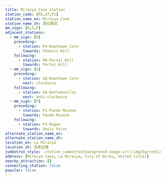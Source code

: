 ```yaml
---
title: Miraiya Cave Station
station_code: [R5,G7,P2]
station_name_en: Miraiya Cave
station_name_zh: 美拉雅洞
mm_sign: [R,G,P]
adjacent_stations:
  - mm_sign: [R]
    preceding:
      - station: R4-Downtown Core
        towards: Fhoenix Hill
    following:
      - station: R6-Portal Hill
        towards: Portal Hill
  - mm_sign: [G]
    preceding:
      - station: G6-Downtown Core
        next: clockwise
    following:
      - station: G8-Bottomvalley
        next: anti-clockwise
  - mm_sign: [P]
    preceding:
      - station: P1-Panda Museum
        towards: Panda Museum
    following:
      - station: P3-Mugen
        towards: Oasis Point
alternate_station_name_en: 
alternate_station_name_zh: 
location_en: La Miraiya
location_zh: 南美拉雅
jumbotron_style: .station-jumbotron{background-image:url(/img/bg/redline.png),url(/img/bg/greenline.png),url(/img/bg/pandaexpress.png);background-repeat:no-repeat;background-size:100% 10px;background-position:0 100px,0 130px,0 160px}
address: [Miraiya Cave, La Miraiya, City of Mirai, United Cities]
nearby_attraction: []
connecting_station: false
popular: false
---
```



